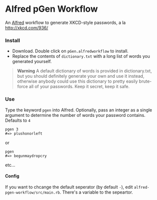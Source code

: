 Alfred pGen Workflow
=============

An [Alfred](http://www.alfredapp.com/) workflow to generate XKCD-style passwords, a la http://xkcd.com/936/


### Install

- Download. Double click on `pGen.alfredworkflow` to install.
- Replace the contents of `dictionary.txt` with a long list of words you generated yourself.

> **Warning** A default dictionary of words is provided in dictionary.txt, but you should definitely generate your own and use it instead, otherwise anybody could use this dictionary to pretty easily brute-force all of your passwords. Keep it secret, keep it safe.

### Use

Type the keyword `pgen` into Alfred. Optionally, pass an integer as a single argument to determine the number of words your password contains. Defaults to `4`

```
pgen 3
#=> plushonorleft
```
or
```
pgen
#=> begunmaydropcry
```
etc...

#### Config
If you want to chcange the default seperator (by default `-`), edit `alfred-pgen-workflow/src/main.rb`. 
There's a variable to the sepeartor.
